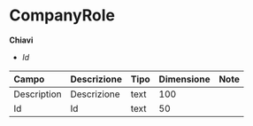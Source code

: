 # CompanyRole

  
 **Chiavi**

* _Id_

| Campo | Descrizione | Tipo | Dimensione | Note |
| :--- | :--- | :--- | :--- | :--- |
| Description | Descrizione | text | 100 |  |
| Id | Id | text | 50 |  |

